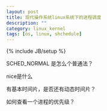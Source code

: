 ```yaml
---
layout: post
title: 现代操作系统linux系统下的进程调度
description: ""
category: linux_kernel
tags: [os, linux, shchedule]
---
```

{% include JB/setup %}


SCHED_NORMAL 是怎么个普通法？

nice是什么

有基本时间片，是否还有动态时间片？


如何查看一个进程的优先级？